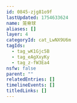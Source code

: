 ```yaml
---
id: 0845-zjg81o9f
lastUpdated: 1754633624
name: 笼脊球
aliases: []
layer: 4
categoryId: cat_LwNX9U6m
tagIds:
  - tag_wK1Gjc5B
  - tag_eAgXxyKy
  - tag_z-fW3Ea4
nsfw: false
parent: ""
relatedEntries: []
timelineEvents: []
titledLinks: []
---
```


